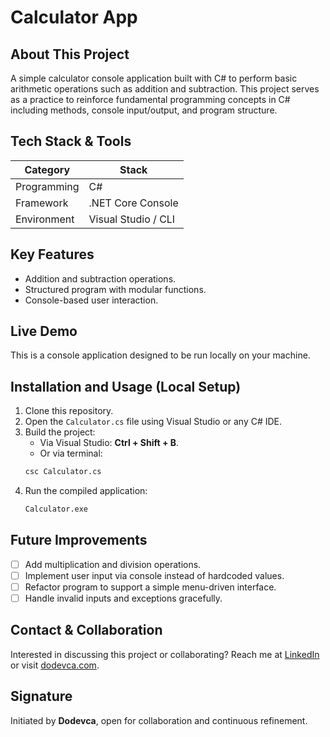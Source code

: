 # Calculator App

## About This Project
A simple calculator console application built with C# to perform basic arithmetic operations such as addition and subtraction. This project serves as a practice to reinforce fundamental programming concepts in C# including methods, console input/output, and program structure.

## Tech Stack & Tools
| Category     | Stack                |
|--------------|----------------------|
| Programming  | C#                   |
| Framework    | .NET Core Console    |
| Environment  | Visual Studio / CLI  |

## Key Features
- Addition and subtraction operations.
- Structured program with modular functions.
- Console-based user interaction.

## Live Demo
This is a console application designed to be run locally on your machine.

## Installation and Usage (Local Setup)
1. Clone this repository.
2. Open the `Calculator.cs` file using Visual Studio or any C# IDE.
3. Build the project:
    - Via Visual Studio: **Ctrl + Shift + B**.
    - Or via terminal:
    ```bash
    csc Calculator.cs
    ```
4. Run the compiled application:
    ```bash
    Calculator.exe
    ```
## Future Improvements
- [ ] Add multiplication and division operations.
- [ ] Implement user input via console instead of hardcoded values.
- [ ] Refactor program to support a simple menu-driven interface.
- [ ] Handle invalid inputs and exceptions gracefully.

## Contact & Collaboration
Interested in discussing this project or collaborating?
Reach me at [LinkedIn](https://linkedin.com/in/dodevca) or visit [dodevca.com](https://dodevca.com).

## Signature
Initiated by **Dodevca**, open for collaboration and continuous refinement.
